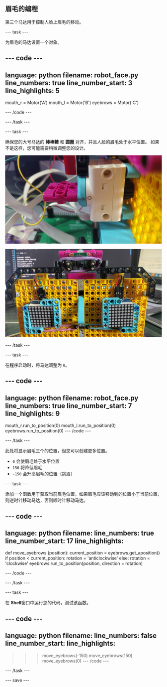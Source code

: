 ## 眉毛的编程

第三个马达用于控制人脸上眉毛的移动。

--- task ---

为眉毛的马达设置一个对象。

--- code ---
---
language: python 
filename: robot_face.py 
line_numbers: true 
line_number_start: 3
line_highlights: 5
---
mouth_r = Motor('A') 
mouth_l = Motor('B') 
eyebrows = Motor('C')

--- /code ---

--- /task ---

--- task ---

确保您的大号马达的 **棒棒糖** 和 **圆圈** 对齐，并且人脸的眉毛处于水平位置。 如果不是这样，您可能需要稍微调整您的设计。

![马达旋转，使得棒棒糖和圆圈对齐。](images/motor_0.jpg)

![眉毛处于水平位置的机器人脸。](images/horizontal_eyebrows.jpg)

--- /task ---

--- task ---

在程序启动时，将马达调整为 `0`。

--- code ---
---
language: python 
filename: robot_face.py 
line_numbers: true 
line_number_start: 7
line_highlights: 9
---
mouth_r.run_to_position(0) 
mouth_l.run_to_position(0) 
eyebrows.run_to_position(0) 
--- /code ---

--- /task ---

此处将显示眉毛三个的位置，但您可以创建更多位置。

- `0` 会使眉毛处于水平位置
- `150` 将降低眉毛
- `-150` 会升高眉毛的位置（挑眉）


--- task ---

添加一个函数用于获取当前眉毛位置，如果眉毛应该移动到的位置小于当前位置，则逆时针移动马达，否则顺时针移动马达。

--- code ---
---
language: python 
filename: 
line_numbers: true 
line_number_start: 17
line_highlights:
---
def move_eyebrows (position): 
    current_position = eyebrows.get_aposition() 
    if position < current_position: 
        rotation = 'anticlockwise' 
    else: 
        rotation = 'clockwise' 
    eyebrows.run_to_position(position, direction = rotation)

--- /code ---

--- /task ---

--- task ---

在 **Shell**窗口中运行您的代码，测试该函数。

--- code ---
---
language: python 
filename:
line_numbers: false 
line_number_start:
line_highlights:
---
>>> move_eyebrows(-150) 
>>> move_eyebrows(150) 
>>> move_eyebrows(0) 
--- /code ---

--- /task ---

--- save ---
